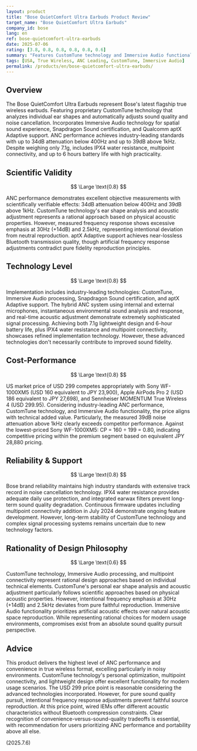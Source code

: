 ```yaml
---
layout: product
title: "Bose QuietComfort Ultra Earbuds Product Review"
target_name: "Bose QuietComfort Ultra Earbuds"
company_id: bose
lang: en
ref: bose-quietcomfort-ultra-earbuds
date: 2025-07-06
rating: [3.8, 0.8, 0.8, 0.8, 0.8, 0.6]
summary: "Features CustomTune technology and Immersive Audio functionality with industry-leading ANC performance (34dB attenuation below 400Hz, 39dB above 1kHz). Incorporates Snapdragon Sound certification, aptX Adaptive support, and multipoint connectivity. Achieves lightweight 7.1g design with 6-hour battery life. However, excessive frequency emphasis at 30Hz (+14dB) and 2.5kHz deviates from faithful reproduction with artificially tuned sound characteristics."
tags: [USA, True Wireless, ANC Leading, CustomTune, Immersive Audio]
permalink: /products/en/bose-quietcomfort-ultra-earbuds/
---
```


## Overview

The Bose QuietComfort Ultra Earbuds represent Bose's latest flagship true wireless earbuds. Featuring proprietary CustomTune technology that analyzes individual ear shapes and automatically adjusts sound quality and noise cancellation. Incorporates Immersive Audio technology for spatial sound experience, Snapdragon Sound certification, and Qualcomm aptX Adaptive support. ANC performance achieves industry-leading standards with up to 34dB attenuation below 400Hz and up to 39dB above 1kHz. Despite weighing only 7.1g, includes IPX4 water resistance, multipoint connectivity, and up to 6 hours battery life with high practicality.

## Scientific Validity

$$ \Large \text{0.8} $$

ANC performance demonstrates excellent objective measurements with scientifically verifiable effects: 34dB attenuation below 400Hz and 39dB above 1kHz. CustomTune technology's ear shape analysis and acoustic adjustment represents a rational approach based on physical acoustic properties. However, measured frequency response shows excessive emphasis at 30Hz (+14dB) and 2.5kHz, representing intentional deviation from neutral reproduction. aptX Adaptive support achieves near-lossless Bluetooth transmission quality, though artificial frequency response adjustments contradict pure fidelity reproduction principles.

## Technology Level

$$ \Large \text{0.8} $$

Implementation includes industry-leading technologies: CustomTune, Immersive Audio processing, Snapdragon Sound certification, and aptX Adaptive support. The hybrid ANC system using internal and external microphones, instantaneous environmental sound analysis and response, and real-time acoustic adjustment demonstrate extremely sophisticated signal processing. Achieving both 7.1g lightweight design and 6-hour battery life, plus IPX4 water resistance and multipoint connectivity, showcases refined implementation technology. However, these advanced technologies don't necessarily contribute to improved sound fidelity.

## Cost-Performance

$$ \Large \text{0.8} $$

US market price of USD 299 competes appropriately with Sony WF-1000XM5 (USD 160 equivalent to JPY 23,900), Apple AirPods Pro 2 (USD 186 equivalent to JPY 27,698), and Sennheiser MOMENTUM True Wireless 4 (USD 299.95). Considering industry-leading ANC performance, CustomTune technology, and Immersive Audio functionality, the price aligns with technical added value. Particularly, the measured 39dB noise attenuation above 1kHz clearly exceeds competitor performance. Against the lowest-priced Sony WF-1000XM5: CP = 160 ÷ 199 = 0.80, indicating competitive pricing within the premium segment based on equivalent JPY 28,880 pricing.

## Reliability & Support

$$ \Large \text{0.8} $$

Bose brand reliability maintains high industry standards with extensive track record in noise cancellation technology. IPX4 water resistance provides adequate daily use protection, and integrated earwax filters prevent long-term sound quality degradation. Continuous firmware updates including multipoint connectivity addition in July 2024 demonstrate ongoing feature development. However, long-term stability of CustomTune technology and complex signal processing systems remains uncertain due to new technology factors.

## Rationality of Design Philosophy

$$ \Large \text{0.6} $$

CustomTune technology, Immersive Audio processing, and multipoint connectivity represent rational design approaches based on individual technical elements. CustomTune's personal ear shape analysis and acoustic adjustment particularly follows scientific approaches based on physical acoustic properties. However, intentional frequency emphasis at 30Hz (+14dB) and 2.5kHz deviates from pure faithful reproduction. Immersive Audio functionality prioritizes artificial acoustic effects over natural acoustic space reproduction. While representing rational choices for modern usage environments, compromises exist from an absolute sound quality pursuit perspective.

## Advice

This product delivers the highest level of ANC performance and convenience in true wireless format, excelling particularly in noisy environments. CustomTune technology's personal optimization, multipoint connectivity, and lightweight design offer excellent functionality for modern usage scenarios. The USD 299 price point is reasonable considering the advanced technologies incorporated. However, for pure sound quality pursuit, intentional frequency response adjustments prevent faithful source reproduction. At this price point, wired IEMs offer different acoustic characteristics without Bluetooth compression constraints. Clear recognition of convenience-versus-sound-quality tradeoffs is essential, with recommendation for users prioritizing ANC performance and portability above all else.

(2025.7.6)